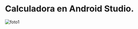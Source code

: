   # Calculadora en Android Studio.

  ![foto1](https://github.com/user-attachments/assets/307d035f-1efa-4b9c-959e-e29d3716401b)
